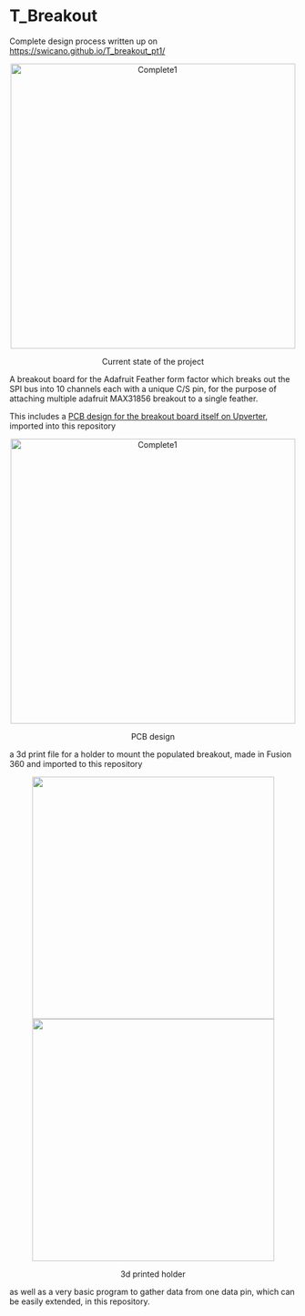 # T_Breakout

Complete design process written up on https://swicano.github.io/T_breakout_pt1/

<p align="center">
  <img src="https://raw.githubusercontent.com/Swicano/swicano.github.io/master/images/T_breakout/Complete1.jpg" alt="Complete1" align="center" width="500" />
  <p align="center"> Current state of the project </p>
</p>

A breakout board for the Adafruit Feather form factor which breaks out the SPI bus into 10 channels each with a unique C/S pin, for the purpose of attaching multiple adafruit MAX31856 breakout to a single feather.

This includes a [PCB design for the breakout board itself on Upverter](https://upverter.com/design/swicano/06dc52c63de35df1/kompass-iii/), imported into this repository
<p align="center">
  <img src="https://raw.githubusercontent.com/Swicano/swicano.github.io/master/images/T_breakout2/Breakout%20PCB%20layout%20v1.JPG" alt="Complete1" align="center" width="500" />
  <p align="center"> PCB design </p>
</p>
a 3d print file for a holder to mount the populated breakout, made in Fusion 360 and imported to this repository

<p>
<p align="center">
    <img src="https://raw.githubusercontent.com/Swicano/swicano.github.io/master/images/T_breakout2/Thermocouple_reader_unpopulated.PNG" width="425"/> <img src="https://raw.githubusercontent.com/Swicano/swicano.github.io/master/images/T_breakout2/Thermocouple_reader_populated.png" width="425"/> 
<p align="center"> 3d printed holder </p>
</p>

<p>
as well as a very basic program to gather data from one data pin, which can be easily extended, in this repository.
</p>
